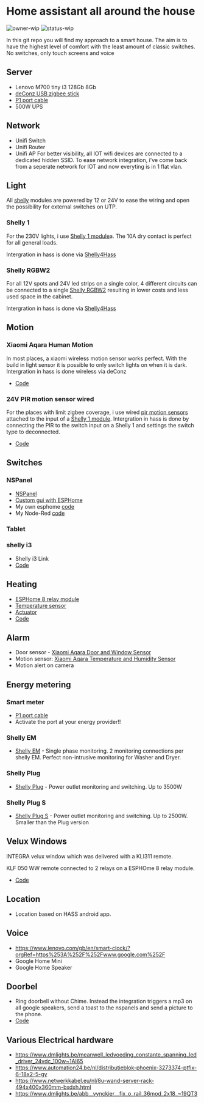 # Home assistant all around the house
![owner-wip](https://img.shields.io/badge/Owner-JanW-yellow)
![status-wip](https://img.shields.io/badge/Status-Draft-important)

In this git repo you will find my approach to a smart house. The aim is to have the highest level of comfort with the least amount of classic switches. 
No switches, only touch screens and voice

## Server

- Lenovo M700 tiny i3 128Gb 8Gb
- [deConz USB zigbee stick](https://phoscon.de/en/conbee2)
- [P1 port cable](https://www.sossolutions.nl/slimme-meter-kabel-p1-kabel-10-meter)
- 500W UPS

## Network
- Unifi Switch
- Unifi Router
- Unifi AP
For better visibility, all IOT wifi devices are connected to a dedicated hidden SSID.
To ease network integration, i've come back from a seperate network for IOT and now everyting is in 1 flat vlan.

## Light
All [shelly](https://shelly.cloud) modules are powered by 12 or 24V to ease the wiring and open the possibility for external switches on UTP.


### Shelly 1
For the 230V lights, i use [Shelly 1 module](https://shelly.cloud/shelly-plus-1/)a. 
The 10A dry contact is perfect for all general loads.

Intergration in hass is done via [Shelly4Hass](https://github.com/StyraHem/ShellyForHASS)


### Shelly RGBW2
For all 12V spots and 24V led strips on a single color, 4 different circuits can be connected to a single [Shelly RGBW2](https://shelly.cloud/products/shelly-rgbw2-smart-home-automation-led-controller/) resulting in lower costs and less used space in the cabinet.

Intergration in hass is done via [Shelly4Hass](https://github.com/StyraHem/ShellyForHASS)

## Motion
### Xiaomi Aqara Human Motion 
In most places, a xiaomi wireless motion sensor works perfect. With the build in light sensor it is possible to only switch lights on when it is dark.
Intergration in hass is done wireless via deConz
- [Code](Node-Red/aqara-motion.json)

### 24V PIR motion sensor wired
For the places with limit zigbee coverage, i use wired [pir motion sensors](https://www.amazon.nl/dp/B09LZ635P8/ref=pe_28126711_487805961_TE_item_image) attached to the input of a [Shelly 1 module](https://shelly.cloud/shelly-plus-1/).
Intergration in hass is done by connecting the PIR to the switch input on a Shelly 1 and settings the switch type to deconnected.
- [Code](Node-Red/pir.json)
## Switches
### NSPanel
- [NSPanel](https://sonoff.tech/product/smart-wall-swtich/nspanel/)
- [Custom gui with ESPHome](https://github.com/marcfager/nspanel-mf)
- My own esphome [code](esphome/nspanel.yaml)
- My Node-Red [code](Node-Red/nspanel.json)

### Tablet

### shelly i3
- Shelly i3 Link
- [Code](Node-Red/i3.json)

## Heating
- [ESPHome 8 relay module](https://www.banggood.com/5V-or-7-28V-Power-Supply-8-Channel-ESP8266-WIFI-8-way-Relay-Module-ESP-12F-Development-Board-Secondary-Development-Board-p-1833055.html?cur_warehouse=CN&rmmds=buy)
- [Temperature sensor](https://www.xiaomiproducts.nl/nl/xiaomi-aqara-temperatuur-en-vochtigheidssensor.html)
- [Actuator](https://www.vloerverwarmingstore.be/p/watts-230v-actuator-watts-actuator-22c-normaal-gesloten?gclid=Cj0KCQiAmL-ABhDFARIsAKywVaewXcgfjG1puQjNqt-2RWaMK8zt9UdgicWADp7w8jSVKL7FB5139mQaAjzWEALw_wcB)
- [Code](Node-Red/heating.json)

## Alarm
- Door sensor - [Xiaomi Aqara Door and Window Sensor ](https://www.techpunt.nl/nl/xiaomi-aqara-deur-en-raam-sensor-104834619.html)
- Motion sensor: [Xiaomi Aqara Temperature and Humidity Sensor](https://www.techpunt.nl/en/xiaomi-aqara-temperature-and-humidity-sensor.html)
- Motion alert on camera

## Energy metering
### Smart meter
- [P1 port cable](https://www.sossolutions.nl/slimme-meter-kabel-p1-kabel-10-meter)
- Activate the port at your energy provider!!

### Shelly EM
- [Shelly EM](https://shelly.cloud/products/shelly-em-smart-home-automation-device/) - Single phase monitoring. 2 monitoring connections per shelly EM. Perfect non-intrusive monitoring for Washer and Dryer. 

### Shelly Plug 
- [Shelly Plug](https://shelly.cloud/products/shelly-plug-smart-home-automation-device/) - Power outlet monitoring and switching. Up to 3500W

### Shelly Plug S
- [Shelly Plug S](https://shelly.cloud/products/shelly-plug-s-smart-home-automation-device/) - Power outlet monitoring and switching. Up to 2500W. Smaller than the Plug version

## Velux Windows
INTEGRA velux window which was delivered with a KLI311 remote.

KLF 050 WW remote connected to 2 relays on a ESPHOme 8 relay module.

- [Code](esphome/velux-cover.yaml)

## Location
- Location based on HASS android app.


## Voice
- https://www.lenovo.com/gb/en/smart-clock/?orgRef=https%253A%252F%252Fwww.google.com%252F
- Google Home Mini
- Google Home Speaker

## Doorbel
- Ring doorbell without Chime. Instead the integration triggers a mp3 on all google speakers, send a toast to the nspanels and send a picture to the phone.
- [Code](Node-Reg/ring.json)


## Various Electrical hardware
- https://www.dmlights.be/meanwell_ledvoeding_constante_spanning_led_driver_24vdc_100w~1AI65
- https://www.automation24.be/nl/distributieblok-phoenix-3273374-ptfix-6-18x2-5-gy
- https://www.netwerkkabel.eu/nl/8u-wand-server-rack-494x400x360mm-bxdxh.html
- https://www.dmlights.be/abb__vynckier__fix_o_rail_36mod_2x18_~19QT3


